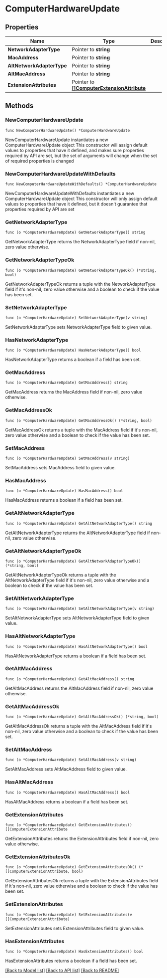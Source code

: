 # ComputerHardwareUpdate

## Properties

Name | Type | Description | Notes
------------ | ------------- | ------------- | -------------
**NetworkAdapterType** | Pointer to **string** |  | [optional] 
**MacAddress** | Pointer to **string** |  | [optional] 
**AltNetworkAdapterType** | Pointer to **string** |  | [optional] 
**AltMacAddress** | Pointer to **string** |  | [optional] 
**ExtensionAttributes** | Pointer to [**[]ComputerExtensionAttribute**](ComputerExtensionAttribute.md) |  | [optional] 

## Methods

### NewComputerHardwareUpdate

`func NewComputerHardwareUpdate() *ComputerHardwareUpdate`

NewComputerHardwareUpdate instantiates a new ComputerHardwareUpdate object
This constructor will assign default values to properties that have it defined,
and makes sure properties required by API are set, but the set of arguments
will change when the set of required properties is changed

### NewComputerHardwareUpdateWithDefaults

`func NewComputerHardwareUpdateWithDefaults() *ComputerHardwareUpdate`

NewComputerHardwareUpdateWithDefaults instantiates a new ComputerHardwareUpdate object
This constructor will only assign default values to properties that have it defined,
but it doesn't guarantee that properties required by API are set

### GetNetworkAdapterType

`func (o *ComputerHardwareUpdate) GetNetworkAdapterType() string`

GetNetworkAdapterType returns the NetworkAdapterType field if non-nil, zero value otherwise.

### GetNetworkAdapterTypeOk

`func (o *ComputerHardwareUpdate) GetNetworkAdapterTypeOk() (*string, bool)`

GetNetworkAdapterTypeOk returns a tuple with the NetworkAdapterType field if it's non-nil, zero value otherwise
and a boolean to check if the value has been set.

### SetNetworkAdapterType

`func (o *ComputerHardwareUpdate) SetNetworkAdapterType(v string)`

SetNetworkAdapterType sets NetworkAdapterType field to given value.

### HasNetworkAdapterType

`func (o *ComputerHardwareUpdate) HasNetworkAdapterType() bool`

HasNetworkAdapterType returns a boolean if a field has been set.

### GetMacAddress

`func (o *ComputerHardwareUpdate) GetMacAddress() string`

GetMacAddress returns the MacAddress field if non-nil, zero value otherwise.

### GetMacAddressOk

`func (o *ComputerHardwareUpdate) GetMacAddressOk() (*string, bool)`

GetMacAddressOk returns a tuple with the MacAddress field if it's non-nil, zero value otherwise
and a boolean to check if the value has been set.

### SetMacAddress

`func (o *ComputerHardwareUpdate) SetMacAddress(v string)`

SetMacAddress sets MacAddress field to given value.

### HasMacAddress

`func (o *ComputerHardwareUpdate) HasMacAddress() bool`

HasMacAddress returns a boolean if a field has been set.

### GetAltNetworkAdapterType

`func (o *ComputerHardwareUpdate) GetAltNetworkAdapterType() string`

GetAltNetworkAdapterType returns the AltNetworkAdapterType field if non-nil, zero value otherwise.

### GetAltNetworkAdapterTypeOk

`func (o *ComputerHardwareUpdate) GetAltNetworkAdapterTypeOk() (*string, bool)`

GetAltNetworkAdapterTypeOk returns a tuple with the AltNetworkAdapterType field if it's non-nil, zero value otherwise
and a boolean to check if the value has been set.

### SetAltNetworkAdapterType

`func (o *ComputerHardwareUpdate) SetAltNetworkAdapterType(v string)`

SetAltNetworkAdapterType sets AltNetworkAdapterType field to given value.

### HasAltNetworkAdapterType

`func (o *ComputerHardwareUpdate) HasAltNetworkAdapterType() bool`

HasAltNetworkAdapterType returns a boolean if a field has been set.

### GetAltMacAddress

`func (o *ComputerHardwareUpdate) GetAltMacAddress() string`

GetAltMacAddress returns the AltMacAddress field if non-nil, zero value otherwise.

### GetAltMacAddressOk

`func (o *ComputerHardwareUpdate) GetAltMacAddressOk() (*string, bool)`

GetAltMacAddressOk returns a tuple with the AltMacAddress field if it's non-nil, zero value otherwise
and a boolean to check if the value has been set.

### SetAltMacAddress

`func (o *ComputerHardwareUpdate) SetAltMacAddress(v string)`

SetAltMacAddress sets AltMacAddress field to given value.

### HasAltMacAddress

`func (o *ComputerHardwareUpdate) HasAltMacAddress() bool`

HasAltMacAddress returns a boolean if a field has been set.

### GetExtensionAttributes

`func (o *ComputerHardwareUpdate) GetExtensionAttributes() []ComputerExtensionAttribute`

GetExtensionAttributes returns the ExtensionAttributes field if non-nil, zero value otherwise.

### GetExtensionAttributesOk

`func (o *ComputerHardwareUpdate) GetExtensionAttributesOk() (*[]ComputerExtensionAttribute, bool)`

GetExtensionAttributesOk returns a tuple with the ExtensionAttributes field if it's non-nil, zero value otherwise
and a boolean to check if the value has been set.

### SetExtensionAttributes

`func (o *ComputerHardwareUpdate) SetExtensionAttributes(v []ComputerExtensionAttribute)`

SetExtensionAttributes sets ExtensionAttributes field to given value.

### HasExtensionAttributes

`func (o *ComputerHardwareUpdate) HasExtensionAttributes() bool`

HasExtensionAttributes returns a boolean if a field has been set.


[[Back to Model list]](../README.md#documentation-for-models) [[Back to API list]](../README.md#documentation-for-api-endpoints) [[Back to README]](../README.md)


